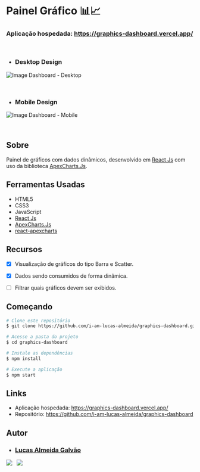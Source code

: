 # Painel Gráfico 📊📈

### Aplicação hospedada: https://graphics-dashboard.vercel.app/

</br>

* ### Desktop Design

![Image Dashboard - Desktop](https://user-images.githubusercontent.com/77863766/173611939-cfd81ca7-b50d-4079-a77d-5d375bfbe1c9.png)

</br>

* ### Mobile Design

![Image Dashboard - Mobile](https://user-images.githubusercontent.com/77863766/173611946-d3a8a26b-65f0-46e6-8398-70f5bcb23392.png)

</br>

## Sobre

Painel de gráficos com dados dinâmicos, desenvolvido em [React Js](https://pt-br.reactjs.org/) com uso da biblioteca [ApexCharts.Js](https://apexcharts.com/).


## Ferramentas Usadas

* HTML5
* CSS3
* JavaScript
* [React Js](https://pt-br.reactjs.org/)
* [ApexCharts.Js](https://apexcharts.com/)
* [react-apexcharts](https://www.npmjs.com/package/react-apexcharts)


## Recursos

* [X] Visualização de gráficos do tipo Barra e Scatter.

* [X] Dados sendo consumidos de forma dinâmica.

* [ ] Filtrar quais gráficos devem ser exibidos.

## Começando

```bash
# Clone este repositório
$ git clone https://github.com/i-am-lucas-almeida/graphics-dashboard.git

# Acesse a pasta do projeto
$ cd graphics-dashboard

# Instale as dependências
$ npm install

# Execute a aplicação
$ npm start

```

## Links

* Aplicação hospedada: https://graphics-dashboard.vercel.app/
* Repositório: https://github.com/i-am-lucas-almeida/graphics-dashboard

## Autor


* ### [Lucas Almeida Galvão](https://lucasalmeida.vercel.app/)

<div style='display: flex'>

  <a href="https://github.com/i-am-lucas-almeida" alt="Github">
    <img src="https://img.shields.io/badge/GitHub-100000?style=for-the-badge&logo=github&logoColor=white" />
  </a>
  &nbsp;
  &nbsp;
  <a href="https://www.linkedin.com/in/lucas-almeida-galv%C3%A3o-920064185/" alt="LinkedIn">
    <img src="https://img.shields.io/badge/LinkedIn-0077B5?style=for-the-badge&logo=linkedin&logoColor=white">
  </a>

</div>
